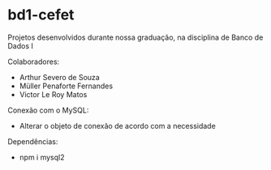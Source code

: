 # bd1-cefet

Projetos desenvolvidos durante nossa graduação, na disciplina de Banco de Dados I

Colaboradores:

- Arthur Severo de Souza
- Müller Penaforte Fernandes
- Victor Le Roy Matos

Conexão com o MySQL:

- Alterar o objeto de conexão de acordo com a necessidade

Dependências:

- npm i mysql2
